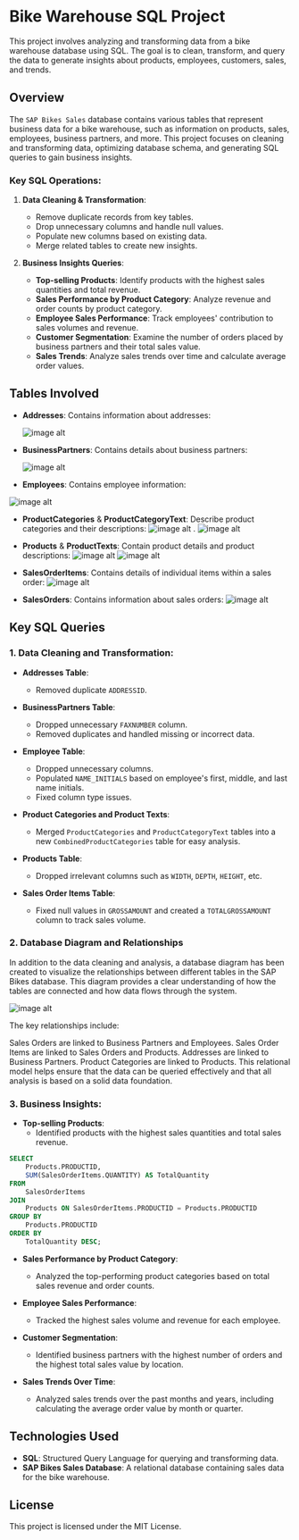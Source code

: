 # Bike Warehouse SQL Project

This project involves analyzing and transforming data from a bike warehouse database using SQL. The goal is to clean, transform, and query the data to generate insights about products, employees, customers, sales, and trends.

## Overview

The `SAP Bikes Sales` database contains various tables that represent business data for a bike warehouse, such as information on products, sales, employees, business partners, and more. This project focuses on cleaning and transforming data, optimizing database schema, and generating SQL queries to gain business insights.

### Key SQL Operations:
1. **Data Cleaning & Transformation**: 
   - Remove duplicate records from key tables.
   - Drop unnecessary columns and handle null values.
   - Populate new columns based on existing data.
   - Merge related tables to create new insights.
   
2. **Business Insights Queries**:
   - **Top-selling Products**: Identify products with the highest sales quantities and total revenue.
   - **Sales Performance by Product Category**: Analyze revenue and order counts by product category.
   - **Employee Sales Performance**: Track employees' contribution to sales volumes and revenue.
   - **Customer Segmentation**: Examine the number of orders placed by business partners and their total sales value.
   - **Sales Trends**: Analyze sales trends over time and calculate average order values.

## Tables Involved

- **Addresses**: Contains information about addresses:

    ![image alt]( https://github.com/safae-ahb/Bike-Warehouse-SQL-Project./blob/main/Adresses%20Table.PNG)
 
- **BusinessPartners**: Contains details about business partners:
  
   ![image alt](https://github.com/safae-ahb/Bike-Warehouse-SQL-Project./blob/main/BusinessPartners%20Table.PNG)
  
- **Employees**: Contains employee information:

![image alt](https://github.com/safae-ahb/Bike-Warehouse-SQL-Project./blob/main/Employees%20Table.PNG)
  
- **ProductCategories** & **ProductCategoryText**: Describe product categories and their descriptions:
    ![image alt](https://github.com/safae-ahb/Bike-Warehouse-SQL-Project./blob/main/ProductCategories%20Table.PNG) .     ![image alt](https://github.com/safae-ahb/Bike-Warehouse-SQL-Project./blob/main/ProductCategory%20Text%20Table.PNG)

  
- **Products** & **ProductTexts**: Contain product details and product descriptions:
  ![image alt](https://github.com/safae-ahb/Bike-Warehouse-SQL-Project./blob/main/ProductTexts%20Table.PNG)
   ![image alt](https://github.com/safae-ahb/Bike-Warehouse-SQL-Project./blob/main/Products%20Table.PNG)
  
- **SalesOrderItems**: Contains details of individual items within a sales order:
  ![image alt](https://github.com/safae-ahb/Bike-Warehouse-SQL-Project./blob/main/SalesOrderItemsTable.PNG)
  
- **SalesOrders**: Contains information about sales orders:
  ![image alt](https://github.com/safae-ahb/Bike-Warehouse-SQL-Project./blob/main/SalesOrders%20Table.PNG)

## Key SQL Queries

### 1. Data Cleaning and Transformation:

- **Addresses Table**:
   - Removed duplicate `ADDRESSID`.
   
- **BusinessPartners Table**:
   - Dropped unnecessary `FAXNUMBER` column.
   - Removed duplicates and handled missing or incorrect data.

- **Employee Table**:
   - Dropped unnecessary columns.
   - Populated `NAME_INITIALS` based on employee's first, middle, and last name initials.
   - Fixed column type issues.

- **Product Categories and Product Texts**:
   - Merged `ProductCategories` and `ProductCategoryText` tables into a new `CombinedProductCategories` table for easy analysis.

- **Products Table**:
   - Dropped irrelevant columns such as `WIDTH`, `DEPTH`, `HEIGHT`, etc.

- **Sales Order Items Table**:
   - Fixed null values in `GROSSAMOUNT` and created a `TOTALGROSSAMOUNT` column to track sales volume.
 
 ### 2. Database Diagram and Relationships
In addition to the data cleaning and analysis, a database diagram has been created to visualize the relationships between different tables in the SAP Bikes database. This diagram provides a clear understanding of how the tables are connected and how data flows through the system.

![image alt](https://github.com/safae-ahb/Bike-Warehouse-SQL-Project./blob/main/Diagram.PNG?raw=true)


The key relationships include:

Sales Orders are linked to Business Partners and Employees.
Sales Order Items are linked to Sales Orders and Products.
Addresses are linked to Business Partners.
Product Categories are linked to Products.
This relational model helps ensure that the data can be queried effectively and that all analysis is based on a solid data foundation.

### 3. Business Insights:

- **Top-selling Products**:
   - Identified products with the highest sales quantities and total sales revenue.

```sql
SELECT 
    Products.PRODUCTID, 
    SUM(SalesOrderItems.QUANTITY) AS TotalQuantity
FROM 
    SalesOrderItems
JOIN 
    Products ON SalesOrderItems.PRODUCTID = Products.PRODUCTID
GROUP BY 
    Products.PRODUCTID
ORDER BY 
    TotalQuantity DESC;
```

- **Sales Performance by Product Category**:
   - Analyzed the top-performing product categories based on total sales revenue and order counts.



- **Employee Sales Performance**:
   - Tracked the highest sales volume and revenue for each employee.



- **Customer Segmentation**:
   - Identified business partners with the highest number of orders and the highest total sales value by location.



- **Sales Trends Over Time**:
   - Analyzed sales trends over the past months and years, including calculating the average order value by month or quarter.



## Technologies Used

- **SQL**: Structured Query Language for querying and transforming data.
- **SAP Bikes Sales Database**: A relational database containing sales data for the bike warehouse.

## License

This project is licensed under the MIT License.

